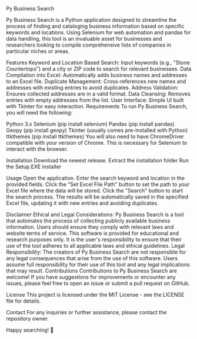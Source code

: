 Py Business Search

Py Business Search is a Python application designed to streamline the process of finding and cataloging business information based on specific keywords and locations. Using Selenium for web automation and pandas for data handling, this tool is an invaluable asset for businesses and researchers looking to compile comprehensive lists of companies in particular niches or areas.

Features
Keyword and Location Based Search: Input keywords (e.g., "Stone Countertops") and a city or ZIP code to search for relevant businesses.
Data Compilation into Excel: Automatically adds business names and addresses to an Excel file.
Duplicate Management: Cross-references new names and addresses with existing entries to avoid duplicates.
Address Validation: Ensures collected addresses are in a valid format.
Data Cleansing: Removes entries with empty addresses from the list.
User Interface: Simple UI built with Tkinter for easy interaction.
Requirements
To run Py Business Search, you will need the following:

Python 3.x
Selenium (pip install selenium)
Pandas (pip install pandas)
Geopy (pip install geopy)
Tkinter (usually comes pre-installed with Python)
ttkthemes (pip install ttkthemes)
You will also need to have ChromeDriver compatible with your version of Chrome. This is necessary for Selenium to interact with the browser.

Installation
Download the newest release.
Extract the installation folder
Run the Setup.EXE installer

Usage
Open the application.
Enter the search keyword and location in the provided fields.
Click the "Set Excel File Path" button to set the path to your Excel file where the data will be stored.
Click the "Search" button to start the search process.
The results will be automatically saved in the specified Excel file, updating it with new entries and avoiding duplicates.

Disclaimer
Ethical and Legal Considerations: Py Business Search is a tool that automates the process of collecting publicly available business information. Users should ensure they comply with relevant laws and website terms of service. This software is provided for educational and research purposes only. It is the user's responsibility to ensure that their use of the tool adheres to all applicable laws and ethical guidelines.
Legal Responsibility: The creators of Py Business Search are not responsible for any legal consequences that arise from the use of this software. Users assume full responsibility for their use of this tool and any legal implications that may result.
Contributions
Contributions to Py Business Search are welcome! If you have suggestions for improvements or encounter any issues, please feel free to open an issue or submit a pull request on GitHub.

License
This project is licensed under the MIT License - see the LICENSE file for details.

Contact
For any inquiries or further assistance, please contact the repository owner.

Happy searching! 🚀
